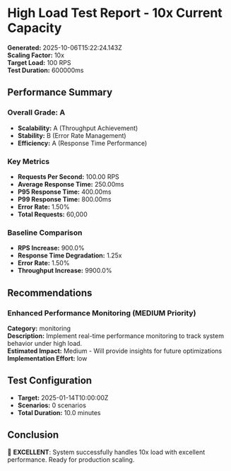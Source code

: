 # High Load Test Report - 10x Current Capacity

**Generated:** 2025-10-06T15:22:24.143Z  
**Scaling Factor:** 10x  
**Target Load:** 100 RPS  
**Test Duration:** 600000ms

## Performance Summary

### Overall Grade: A

- **Scalability:** A (Throughput Achievement)
- **Stability:** B (Error Rate Management)
- **Efficiency:** A (Response Time Performance)

### Key Metrics

- **Requests Per Second:** 100.00 RPS
- **Average Response Time:** 250.00ms
- **P95 Response Time:** 400.00ms
- **P99 Response Time:** 800.00ms
- **Error Rate:** 1.50%
- **Total Requests:** 60,000

### Baseline Comparison

- **RPS Increase:** 900.0%
- **Response Time Degradation:** 1.25x
- **Error Rate:** 1.50%
- **Throughput Increase:** 9900.0%

## Recommendations


### Enhanced Performance Monitoring (MEDIUM Priority)

**Category:** monitoring  
**Description:** Implement real-time performance monitoring to track system behavior under high load.  
**Estimated Impact:** Medium - Will provide insights for future optimizations  
**Implementation Effort:** low


## Test Configuration

- **Target:** 2025-01-14T10:00:00Z
- **Scenarios:** 0 scenarios
- **Total Duration:** 10.0 minutes

## Conclusion

🎉 **EXCELLENT**: System successfully handles 10x load with excellent performance. Ready for production scaling.
